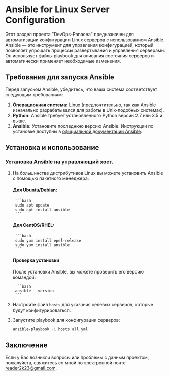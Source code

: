 # Ansible for Linux Server Configuration

Этот раздел проекта "DevOps-Panacea" предназначен для автоматизации конфигурации Linux серверов с использованием Ansible. Ansible — это инструмент для управления конфигурацией, который позволяет упрощать процессы развертывания и управления серверами. Он использует файлы playbook для описания состояния серверов и автоматически применяет необходимые изменения.


## Требования для запуска Ansible

Перед запуском Ansible, убедитесь, что ваша система соответствует следующим требованиям:

1. **Операционная система:** Linux (предпочтительно, так как Ansible изначально разрабатывался для работы в Unix-подобных системах).
2. **Python:** Ansible требует установленного Python версии 2.7 или 3.5 и выше.
3. **Ansible:** Установите последнюю версию Ansible. Инструкции по установке доступны в [официальной документации Ansible](https://docs.ansible.com/ansible/latest/installation_guide/intro_installation.html).


## Установка и использование

### Установка Ansible на управляющий хост.

1. На большинстве дистрибутивов Linux вы можете установить Ansible с помощью пакетного менеджера:
    #### Для Ubuntu/Debian:

        ```bash
        sudo apt update
        sudo apt install ansible
        ```

    #### Для CentOS/RHEL:

        ```bash
        sudo yum install epel-release
        sudo yum install ansible
        ```

    #### Проверка установки

    После установки Ansible, вы можете проверить его версию командой:

        ```bash
        ansible --version
        ```

2. Настройте файл `hosts` для указания целевых серверов, которые будут конфигурироваться.

3. Запустите playbook для конфигурации серверов:

    ```bash
    ansible-playbook -i hosts all.yml
    ```

## Заключение

Если у Вас возникли вопросы или проблемы с данным проектом, пожалуйста, свяжитесь со мной по электронной почте [reader2k23@gmail.com](mailto:reader2k23@gmail.com).
